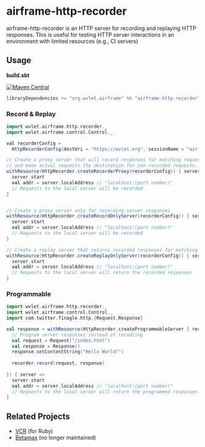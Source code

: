 airframe-http-recorder
===

airframe-http-recorder is an HTTP server for recording and replaying HTTP responses.
This is useful for testing HTTP server interactions in an environment with limited resources (e.g., CI servers) 

## Usage

**build.sbt**

[![Maven Central](https://maven-badges.herokuapp.com/maven-central/org.wvlet.airframe/airframe-http-recorder_2.12/badge.svg)](http://central.maven.org/maven2/org/wvlet/airframe/airframe-http-recorder_2.12/)
```scala
libraryDependencies += "org.wvlet.airframe" %% "airframe-http-recorder" %% (version)
```

### Record & Replay

```scala
import wvlet.airframe.http.recorder._
import wvlet.airframe.control.Control._

val recorderConfig = 
  HttpRecorderConfig(destUri = "https://wvlet.org", sessionName = "airframe")

// Create a proxy server that will record responses for matching requests,
// and make actual requests the destination for non-recorded requests.
withResource(HttpRecorder.createRecorderProxy(recorderConfig)) { server =>
  server.start
  val addr = server.localAddress // "localhost:(port number)"
  // Requests to the local server will be recorded
}


// Create a proxy server only for recording server responses
withResource(HttpRecorder.createRecordOnlyServer(recorderConfig)) { server =>
  server.start
  val addr = server.localAddress // "localhost:(port number)"
  // Requests to the local server will be recorded
}

// Create a replay server that returns recorded responses for matching requests 
withResource(HttpRecorder.createReplayOnlyServer(recorderConfig)) { server =>
  server.start
  val addr = server.localAddress // "localhost:(port number)"
  // Requests to the local server will return the recorded responses
}
```

### Programmable

```scala
import wvlet.airframe.http.recorder._
import wvlet.airframe.control.Control._
import com.twitter.finagle.http.{Request,Response}

val response = withResource(HttpRecorder.createProgrammableServer { recorder =>
  // Program server responses instead of recodring
  val request = Request("/index.html")
  val response = Response()
  response.setContentString("Hello World!")
  
  recorder.record(request, response)
  
}) { server =>
  server.start
  val addr = server.localAddress // "localhost:(port number)"
  // Requests to the local server will return the programmed responses
}
```


## Related Projects
- [VCR](https://github.com/vcr/vcr) (for Ruby)
- [Betamax](https://github.com/betamaxteam/betamax) (no longer maintained)
